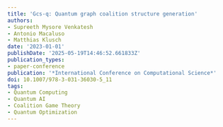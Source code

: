 ```yaml
---
title: 'Gcs-q: Quantum graph coalition structure generation'
authors:
- Supreeth Mysore Venkatesh
- Antonio Macaluso
- Matthias Klusch
date: '2023-01-01'
publishDate: '2025-05-19T14:46:52.661833Z'
publication_types:
- paper-conference
publication: '*International Conference on Computational Science*'
doi: 10.1007/978-3-031-36030-5_11
tags:
- Quantum Computing
- Quantum AI
- Coalition Game Theory
- Quantum Optimization
---
```

